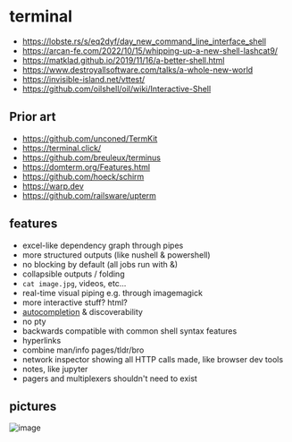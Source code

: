 # terminal

* https://lobste.rs/s/eq2dyf/day_new_command_line_interface_shell
* https://arcan-fe.com/2022/10/15/whipping-up-a-new-shell-lashcat9/
* https://matklad.github.io/2019/11/16/a-better-shell.html
* https://www.destroyallsoftware.com/talks/a-whole-new-world
* https://invisible-island.net/vttest/
* https://github.com/oilshell/oil/wiki/Interactive-Shell

## Prior art
* https://github.com/unconed/TermKit
* https://terminal.click/
* https://github.com/breuleux/terminus
* https://domterm.org/Features.html
* https://github.com/hoeck/schirm
* https://warp.dev
* https://github.com/railsware/upterm


## features
* excel-like dependency graph through pipes
* more structured outputs (like nushell & powershell)
* no blocking by default (all jobs run with &)
* collapsible outputs / folding
* `cat image.jpg`, videos, etc...
* real-time visual piping e.g. through imagemagick
* more interactive stuff? html?
* [autocompletion](https://fig.io/) & discoverability
* no pty
* backwards compatible with common shell syntax features
* hyperlinks
* combine man/info pages/tldr/bro
* network inspector showing all HTTP calls made, like browser dev tools
* notes, like jupyter
* pagers and multiplexers shouldn't need to exist

## pictures
![image](https://github.com/benwaffle/terminal/assets/1713819/9796cd61-8e2c-45e7-b4ae-c24ef8a10533)
